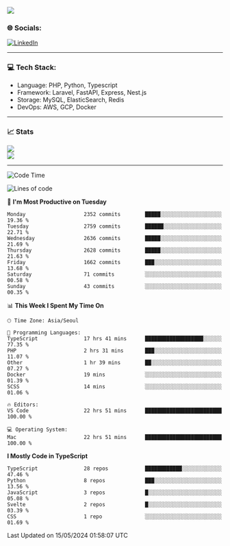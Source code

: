 <!--[![](https://visitcount.itsvg.in/api?id=jin-wk&icon=7&color=12)](https://visitcount.itsvg.in)-->
<!--[![Hits](https://hits.seeyoufarm.com/api/count/incr/badge.svg?url=https%3A%2F%2Fgithub.com%2Fjin-wk&count_bg=%235F625C&title_bg=%23555555&icon=github.svg&icon_color=%23E7E7E7&title=Hits&edge_flat=false)](https://hits.seeyoufarm.com)-->
![](https://komarev.com/ghpvc/?username=jin-wk&color=lightgrey&style=for-the-badge)

### 🌐 Socials:
[![LinkedIn](https://img.shields.io/badge/LinkedIn-%230077B5.svg?logo=linkedin&logoColor=white)](https://linkedin.com/in/jinwook-lee-242625241) 

---

### 💻 Tech Stack:
  - Language: PHP, Python, Typescript
  - Framework: Laravel, FastAPI, Express, Nest.js
  - Storage: MySQL, ElasticSearch, Redis
  - DevOps: AWS, GCP, Docker

---

### 📈 Stats
![](https://github-readme-stats.vercel.app/api?username=jin-wk&theme=dark&hide_border=true&include_all_commits=true&count_private=true)<br/>
![](https://github-readme-streak-stats.herokuapp.com/?user=jin-wk&theme=dark&hide_border=true)<br/>

---

<!--START_SECTION:waka-->
![Code Time](http://img.shields.io/badge/Code%20Time-1%2C451%20hrs%2031%20mins-blue)

![Lines of code](https://img.shields.io/badge/From%20Hello%20World%20I%27ve%20Written-3.1%20million%20lines%20of%20code-blue)

📅 **I'm Most Productive on Tuesday** 

```text
Monday                   2352 commits        █████░░░░░░░░░░░░░░░░░░░░   19.36 % 
Tuesday                  2759 commits        ██████░░░░░░░░░░░░░░░░░░░   22.71 % 
Wednesday                2636 commits        █████░░░░░░░░░░░░░░░░░░░░   21.69 % 
Thursday                 2628 commits        █████░░░░░░░░░░░░░░░░░░░░   21.63 % 
Friday                   1662 commits        ███░░░░░░░░░░░░░░░░░░░░░░   13.68 % 
Saturday                 71 commits          ░░░░░░░░░░░░░░░░░░░░░░░░░   00.58 % 
Sunday                   43 commits          ░░░░░░░░░░░░░░░░░░░░░░░░░   00.35 % 
```


📊 **This Week I Spent My Time On** 

```text
🕑︎ Time Zone: Asia/Seoul

💬 Programming Languages: 
TypeScript               17 hrs 41 mins      ███████████████████░░░░░░   77.35 % 
PHP                      2 hrs 31 mins       ███░░░░░░░░░░░░░░░░░░░░░░   11.07 % 
Other                    1 hr 39 mins        ██░░░░░░░░░░░░░░░░░░░░░░░   07.27 % 
Docker                   19 mins             ░░░░░░░░░░░░░░░░░░░░░░░░░   01.39 % 
SCSS                     14 mins             ░░░░░░░░░░░░░░░░░░░░░░░░░   01.06 % 

🔥 Editors: 
VS Code                  22 hrs 51 mins      █████████████████████████   100.00 % 

💻 Operating System: 
Mac                      22 hrs 51 mins      █████████████████████████   100.00 % 
```

**I Mostly Code in TypeScript** 

```text
TypeScript               28 repos            ████████████░░░░░░░░░░░░░   47.46 % 
Python                   8 repos             ███░░░░░░░░░░░░░░░░░░░░░░   13.56 % 
JavaScript               3 repos             █░░░░░░░░░░░░░░░░░░░░░░░░   05.08 % 
Svelte                   2 repos             █░░░░░░░░░░░░░░░░░░░░░░░░   03.39 % 
CSS                      1 repo              ░░░░░░░░░░░░░░░░░░░░░░░░░   01.69 % 
```




 Last Updated on 15/05/2024 01:58:07 UTC
<!--END_SECTION:waka-->
